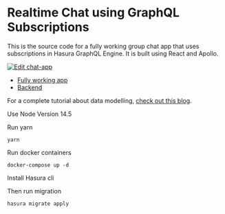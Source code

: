 # Realtime Chat using GraphQL Subscriptions

This is the source code for a fully working group chat app that uses subscriptions in Hasura GraphQL Engine. It is built using React and Apollo.

[![Edit chat-app](https://codesandbox.io/static/img/play-codesandbox.svg)](https://codesandbox.io/s/github/hasura/graphql-engine/tree/master/community/sample-apps/realtime-chat?fontsize=14)

-   [Fully working app](https://realtime-chat.demo.hasura.app/)
-   [Backend](https://realtime-chat.demo.hasura.app/console)

For a complete tutorial about data modelling, [check out this blog](https://hasura.io/blog/building-a-realtime-chat-app-with-graphql-subscriptions-d68cd33e73f).

Use Node Version 14.5

Run yarn

```
yarn
```

Run docker containers

```
docker-compose up -d
```

Install Hasura cli

Then run migration

```
hasura migrate apply
```
